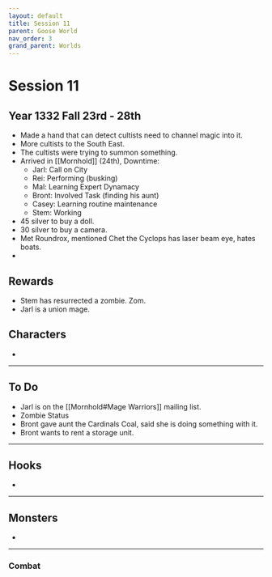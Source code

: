 ```yaml
---
layout: default
title: Session 11
parent: Goose World
nav_order: 3
grand_parent: Worlds
---
```

# Session 11

## Year 1332 Fall 23rd - 28th
* Made a hand that can detect cultists need to channel magic into it.
* More cultists to the South East.
* The cultists were trying to summon something.
* Arrived in [[Mornhold]] (24th), Downtime:
	* Jarl: Call on City
	* Rei: Performing (busking)
	* Mal: Learning Expert Dynamacy
	* Bront: Involved Task (finding his aunt)
	* Casey: Learning routine maintenance
	* Stem: Working
* 45 silver to buy a doll.
* 30 silver to buy a camera.
* Met Roundrox, mentioned Chet the Cyclops has laser beam eye, hates boats.
* 


## Rewards
* Stem has resurrected a zombie. Zom.
* Jarl is a union mage.

## Characters
* 
 ---

## To Do
* Jarl is on the [[Mornhold#Mage Warriors]] mailing list.
* Zombie Status
* Bront gave aunt the Cardinals Coal, said she is doing something with it.
* Bront wants to rent a storage unit.

---

## Hooks
* 

---

## Monsters
* 


---

### Combat


